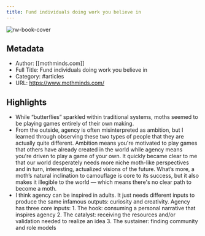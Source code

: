 ```yaml
---
title: Fund individuals doing work you believe in
---
```

![rw-book-cover](https://readwise-assets.s3.amazonaws.com/static/images/article0.00998d930354.png)

## Metadata
- Author: [[mothminds.com]]
- Full Title: Fund individuals doing work you believe in
- Category: #articles
- URL: https://www.mothminds.com/

## Highlights
- While “butterflies” sparkled within traditional systems, moths seemed to be playing games entirely of their own making.
- From the outside, agency is often misinterpreted as ambition, but I learned through observing these two types of people that they are actually quite different. Ambition means you're motivated to play games that others have already created in the world while agency means you're driven to play a game of your own. It quickly became clear to me that our world desperately needs more niche moth-like perspectives and in turn, interesting, actualized visions of the future. What’s more, a moth’s natural inclination to camouflage is core to its success, but it also makes it illegible to the world — which means there's no clear path to become a moth.
- I think agency can be inspired in adults. It just needs different inputs to produce the same infamous outputs: curiosity and creativity. Agency has three core inputs: 1. The hook: consuming a personal narrative that inspires agency 2. The catalyst: receiving the resources and/or validation needed to realize an idea 3. The sustainer: finding community and role models
